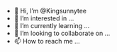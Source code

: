 - 👋 Hi, I’m @Kingsunnytee
- 👀 I’m interested in ...
- 🌱 I’m currently learning ...
- 💞️ I’m looking to collaborate on ...
- 📫 How to reach me ...

<!---
Kingsunnytee/Kingsunnytee is a ✨ special ✨ repository because its `README.md` (this file) appears on your GitHub profile.
You can click the Preview link to take a look at your changes.
--->
